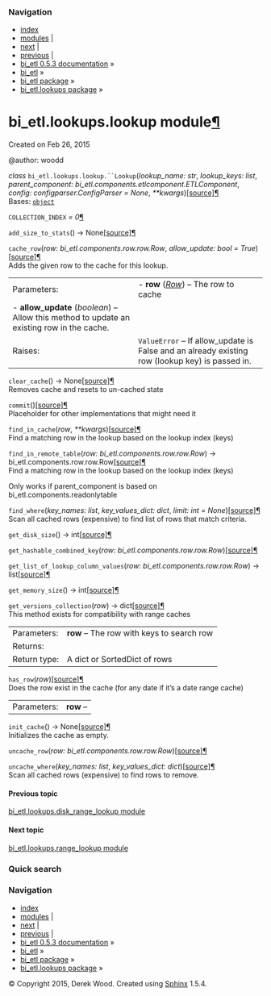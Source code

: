 ### Navigation

-   [index](genindex.md "General Index")
-   [modules](py-modindex.md "Python Module Index") |
-   [next](bi_etl.lookups.range_lookup.md "bi_etl.lookups.range_lookup module") |
-   [previous](bi_etl.lookups.disk_range_lookup.md "bi_etl.lookups.disk_range_lookup module") |
-   [bi\_etl 0.5.3 documentation](index.md) »
-   [bi\_etl](modules.md) »
-   [bi\_etl package](bi_etl.md) »
-   [bi\_etl.lookups package](bi_etl.lookups.md) »

<span id="bi-etl-lookups-lookup-module"></span>
bi\_etl.lookups.lookup module<a href="#module-bi_etl.lookups.lookup" class="headerlink" title="Permalink to this headline">¶</a>
================================================================================================================================

Created on Feb 26, 2015

@author: woodd

 *class* `bi_etl.lookups.lookup.``Lookup`<span class="sig-paren">(</span>*lookup\_name: str*, *lookup\_keys: list*, *parent\_component: bi\_etl.components.etlcomponent.ETLComponent*, *config: configparser.ConfigParser = None*, *\*\*kwargs*<span class="sig-paren">)</span><a href="_modules/bi_etl/lookups/lookup.md#Lookup" class="reference internal"><span class="viewcode-link">[source]</span></a><a href="#bi_etl.lookups.lookup.Lookup" class="headerlink" title="Permalink to this definition">¶</a>  
Bases: <a href="https://docs.python.org/2/library/functions.md#object" class="reference external" title="(in Python v2.7)"><code class="xref py py-class docutils literal">object</code></a>

 `COLLECTION_INDEX` *= 0*<a href="#bi_etl.lookups.lookup.Lookup.COLLECTION_INDEX" class="headerlink" title="Permalink to this definition">¶</a>  

 `add_size_to_stats`<span class="sig-paren">(</span><span class="sig-paren">)</span> → None<a href="_modules/bi_etl/lookups/lookup.md#Lookup.add_size_to_stats" class="reference internal"><span class="viewcode-link">[source]</span></a><a href="#bi_etl.lookups.lookup.Lookup.add_size_to_stats" class="headerlink" title="Permalink to this definition">¶</a>  

 `cache_row`<span class="sig-paren">(</span>*row: bi\_etl.components.row.row.Row*, *allow\_update: bool = True*<span class="sig-paren">)</span><a href="_modules/bi_etl/lookups/lookup.md#Lookup.cache_row" class="reference internal"><span class="viewcode-link">[source]</span></a><a href="#bi_etl.lookups.lookup.Lookup.cache_row" class="headerlink" title="Permalink to this definition">¶</a>  
Adds the given row to the cache for this lookup.

|             |                                                                                                                                                                                                                     |
|-------------|---------------------------------------------------------------------------------------------------------------------------------------------------------------------------------------------------------------------|
| Parameters: | -   **row** (<a href="bi_etl.components.csvreader.md#bi_etl.components.csvreader.CSVReader.Row" class="reference internal" title="bi_etl.components.csvreader.CSVReader.Row"><em>Row</em></a>) – The row to cache 
  -   **allow\_update** (*boolean*) – Allow this method to update an existing row in the cache.                                                                                                                        |
| Raises:     | `ValueError` – If allow\_update is False and an already existing row (lookup key) is passed in.                                                                                                                     |

 `clear_cache`<span class="sig-paren">(</span><span class="sig-paren">)</span> → None<a href="_modules/bi_etl/lookups/lookup.md#Lookup.clear_cache" class="reference internal"><span class="viewcode-link">[source]</span></a><a href="#bi_etl.lookups.lookup.Lookup.clear_cache" class="headerlink" title="Permalink to this definition">¶</a>  
Removes cache and resets to un-cached state

 `commit`<span class="sig-paren">(</span><span class="sig-paren">)</span><a href="_modules/bi_etl/lookups/lookup.md#Lookup.commit" class="reference internal"><span class="viewcode-link">[source]</span></a><a href="#bi_etl.lookups.lookup.Lookup.commit" class="headerlink" title="Permalink to this definition">¶</a>  
Placeholder for other implementations that might need it

 `find_in_cache`<span class="sig-paren">(</span>*row*, *\*\*kwargs*<span class="sig-paren">)</span><a href="_modules/bi_etl/lookups/lookup.md#Lookup.find_in_cache" class="reference internal"><span class="viewcode-link">[source]</span></a><a href="#bi_etl.lookups.lookup.Lookup.find_in_cache" class="headerlink" title="Permalink to this definition">¶</a>  
Find a matching row in the lookup based on the lookup index (keys)

 `find_in_remote_table`<span class="sig-paren">(</span>*row: bi\_etl.components.row.row.Row*<span class="sig-paren">)</span> → bi\_etl.components.row.row.Row<a href="_modules/bi_etl/lookups/lookup.md#Lookup.find_in_remote_table" class="reference internal"><span class="viewcode-link">[source]</span></a><a href="#bi_etl.lookups.lookup.Lookup.find_in_remote_table" class="headerlink" title="Permalink to this definition">¶</a>  
Find a matching row in the lookup based on the lookup index (keys)

Only works if parent\_component is based on bi\_etl.components.readonlytable

 `find_where`<span class="sig-paren">(</span>*key\_names: list*, *key\_values\_dict: dict*, *limit: int = None*<span class="sig-paren">)</span><a href="_modules/bi_etl/lookups/lookup.md#Lookup.find_where" class="reference internal"><span class="viewcode-link">[source]</span></a><a href="#bi_etl.lookups.lookup.Lookup.find_where" class="headerlink" title="Permalink to this definition">¶</a>  
Scan all cached rows (expensive) to find list of rows that match criteria.

 `get_disk_size`<span class="sig-paren">(</span><span class="sig-paren">)</span> → int<a href="_modules/bi_etl/lookups/lookup.md#Lookup.get_disk_size" class="reference internal"><span class="viewcode-link">[source]</span></a><a href="#bi_etl.lookups.lookup.Lookup.get_disk_size" class="headerlink" title="Permalink to this definition">¶</a>  

 `get_hashable_combined_key`<span class="sig-paren">(</span>*row: bi\_etl.components.row.row.Row*<span class="sig-paren">)</span><a href="_modules/bi_etl/lookups/lookup.md#Lookup.get_hashable_combined_key" class="reference internal"><span class="viewcode-link">[source]</span></a><a href="#bi_etl.lookups.lookup.Lookup.get_hashable_combined_key" class="headerlink" title="Permalink to this definition">¶</a>  

 `get_list_of_lookup_column_values`<span class="sig-paren">(</span>*row: bi\_etl.components.row.row.Row*<span class="sig-paren">)</span> → list<a href="_modules/bi_etl/lookups/lookup.md#Lookup.get_list_of_lookup_column_values" class="reference internal"><span class="viewcode-link">[source]</span></a><a href="#bi_etl.lookups.lookup.Lookup.get_list_of_lookup_column_values" class="headerlink" title="Permalink to this definition">¶</a>  

 `get_memory_size`<span class="sig-paren">(</span><span class="sig-paren">)</span> → int<a href="_modules/bi_etl/lookups/lookup.md#Lookup.get_memory_size" class="reference internal"><span class="viewcode-link">[source]</span></a><a href="#bi_etl.lookups.lookup.Lookup.get_memory_size" class="headerlink" title="Permalink to this definition">¶</a>  

 `get_versions_collection`<span class="sig-paren">(</span>*row*<span class="sig-paren">)</span> → dict<a href="_modules/bi_etl/lookups/lookup.md#Lookup.get_versions_collection" class="reference internal"><span class="viewcode-link">[source]</span></a><a href="#bi_etl.lookups.lookup.Lookup.get_versions_collection" class="headerlink" title="Permalink to this definition">¶</a>  
This method exists for compatibility with range caches

|              |                                           |
|--------------|-------------------------------------------|
| Parameters:  | **row** – The row with keys to search row |
| Returns:     |                                           |
| Return type: | A dict or SortedDict of rows              |

 `has_row`<span class="sig-paren">(</span>*row*<span class="sig-paren">)</span><a href="_modules/bi_etl/lookups/lookup.md#Lookup.has_row" class="reference internal"><span class="viewcode-link">[source]</span></a><a href="#bi_etl.lookups.lookup.Lookup.has_row" class="headerlink" title="Permalink to this definition">¶</a>  
Does the row exist in the cache (for any date if it’s a date range cache)

|             |           |
|-------------|-----------|
| Parameters: | **row** – |

 `init_cache`<span class="sig-paren">(</span><span class="sig-paren">)</span> → None<a href="_modules/bi_etl/lookups/lookup.md#Lookup.init_cache" class="reference internal"><span class="viewcode-link">[source]</span></a><a href="#bi_etl.lookups.lookup.Lookup.init_cache" class="headerlink" title="Permalink to this definition">¶</a>  
Initializes the cache as empty.

 `uncache_row`<span class="sig-paren">(</span>*row: bi\_etl.components.row.row.Row*<span class="sig-paren">)</span><a href="_modules/bi_etl/lookups/lookup.md#Lookup.uncache_row" class="reference internal"><span class="viewcode-link">[source]</span></a><a href="#bi_etl.lookups.lookup.Lookup.uncache_row" class="headerlink" title="Permalink to this definition">¶</a>  

 `uncache_where`<span class="sig-paren">(</span>*key\_names: list*, *key\_values\_dict: dict*<span class="sig-paren">)</span><a href="_modules/bi_etl/lookups/lookup.md#Lookup.uncache_where" class="reference internal"><span class="viewcode-link">[source]</span></a><a href="#bi_etl.lookups.lookup.Lookup.uncache_where" class="headerlink" title="Permalink to this definition">¶</a>  
Scan all cached rows (expensive) to find rows to remove.

#### Previous topic

[bi\_etl.lookups.disk\_range\_lookup module](bi_etl.lookups.disk_range_lookup.md "previous chapter")

#### Next topic

[bi\_etl.lookups.range\_lookup module](bi_etl.lookups.range_lookup.md "next chapter")

### Quick search

### Navigation

-   [index](genindex.md "General Index")
-   [modules](py-modindex.md "Python Module Index") |
-   [next](bi_etl.lookups.range_lookup.md "bi_etl.lookups.range_lookup module") |
-   [previous](bi_etl.lookups.disk_range_lookup.md "bi_etl.lookups.disk_range_lookup module") |
-   [bi\_etl 0.5.3 documentation](index.md) »
-   [bi\_etl](modules.md) »
-   [bi\_etl package](bi_etl.md) »
-   [bi\_etl.lookups package](bi_etl.lookups.md) »

© Copyright 2015, Derek Wood. Created using [Sphinx](http://sphinx-doc.org/) 1.5.4.
